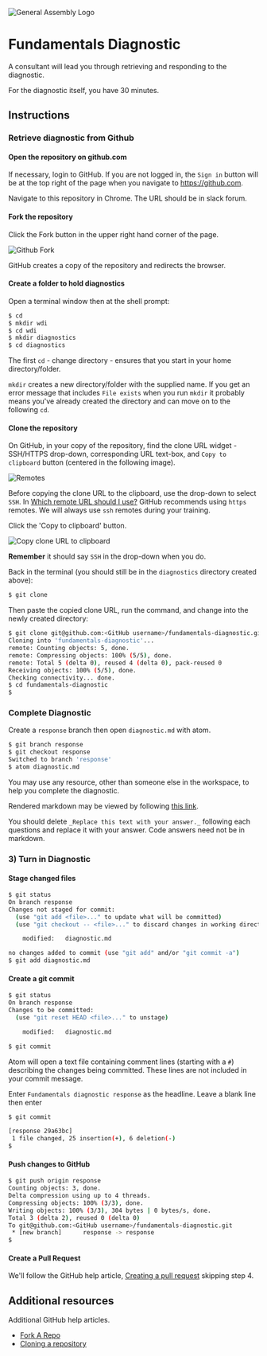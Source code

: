 ![General Assembly Logo](http://i.imgur.com/ke8USTq.png)

# Fundamentals Diagnostic

A consultant will lead you through retrieving and responding to the diagnostic.

For the diagnostic itself, you have 30 minutes.

## Instructions

### Retrieve diagnostic from Github

#### Open the repository on github.com

If necessary, login to GitHub.  If you are not logged in, the `Sign in` button will be at the top right of the page when you navigate to https://github.com.

Navigate to this repository in Chrome.  The URL should be in slack forum.

#### Fork the repository

Click the Fork button in the upper right hand corner of the page.

![Github Fork](https://help.github.com/assets/images/help/repository/fork_button.jpg)

GitHub creates a copy of the repository and redirects the browser.

#### Create a folder to hold diagnostics

Open a terminal window then at the shell prompt:

```sh
$ cd
$ mkdir wdi
$ cd wdi
$ mkdir diagnostics
$ cd diagnostics
```

The first `cd` - change directory - ensures that you start in your home directory/folder.

`mkdir` creates a new directory/folder with the supplied name.  If you get an error message that includes `File exists` when you run `mkdir` it probably means you've already created the directory and can move on to the following `cd`.

#### Clone the repository

On GitHub, in your copy of the repository, find the clone URL widget - SSH/HTTPS drop-down, corresponding URL text-box, and `Copy to clipboard` button (centered in the following image).

![Remotes](https://help.github.com/assets/images/help/repository/remotes-url.png)

Before copying the clone URL to the clipboard, use the drop-down to select `SSH`. In [Which remote URL should I use?](https://help.github.com/articles/which-remote-url-should-i-use/) GitHub recommends using `https` remotes.  We will always use `ssh` remotes during your training.

Click the 'Copy to clipboard' button.

![Copy clone URL to clipboard](https://help.github.com/assets/images/help/repository/clone-repo-clone-url-button.png)

**Remember** it should say `SSH` in the drop-down when you do.

Back in the terminal (you should still be in the `diagnostics` directory created above):

```sh
$ git clone
```

Then paste the copied clone URL, run the command, and change into the newly created directory:

```sh
$ git clone git@github.com:<GitHub username>/fundamentals-diagnostic.git
Cloning into 'fundamentals-diagnostic'...
remote: Counting objects: 5, done.
remote: Compressing objects: 100% (5/5), done.
remote: Total 5 (delta 0), reused 4 (delta 0), pack-reused 0
Receiving objects: 100% (5/5), done.
Checking connectivity... done.
$ cd fundamentals-diagnostic
$
```

### Complete Diagnostic

Create a `response` branch then open `diagnostic.md` with atom.

```sh
$ git branch response
$ git checkout response
Switched to branch 'response'
$ atom diagnostic.md
```

You may use any resource, other than someone else in the workspace, to help you complete the diagnostic.

Rendered markdown may be viewed by following [this link](diagnostic.md).

You should delete `_Replace this text with your answer._` following each questions and replace it with your answer.  Code answers need not be in markdown.

### 3) Turn in Diagnostic


#### Stage changed files

```sh
$ git status
On branch response
Changes not staged for commit:
  (use "git add <file>..." to update what will be committed)
  (use "git checkout -- <file>..." to discard changes in working directory)

	modified:   diagnostic.md

no changes added to commit (use "git add" and/or "git commit -a")
$ git add diagnostic.md
```

#### Create a git commit

```sh
$ git status
On branch response
Changes to be committed:
  (use "git reset HEAD <file>..." to unstage)

	modified:   diagnostic.md

$ git commit

```

Atom will open a text file containing comment lines (starting with a `#`) describing the changes being committed.  These lines are not included in your commit message.

Enter `Fundamentals diagnostic response` as the headline.  Leave a blank line then enter

```sh
$ git commit

[response 29a63bc]
 1 file changed, 25 insertion(+), 6 deletion(-)
$
```

#### Push changes to GitHub

```sh
$ git push origin response
Counting objects: 3, done.
Delta compression using up to 4 threads.
Compressing objects: 100% (3/3), done.
Writing objects: 100% (3/3), 304 bytes | 0 bytes/s, done.
Total 3 (delta 2), reused 0 (delta 0)
To git@github.com:<GitHub username>/fundamentals-diagnostic.git
 * [new branch]      response -> response
$
```

#### Create a Pull Request

We'll follow the GitHub help article, [Creating a pull request](https://help.github.com/articles/creating-a-pull-request/) skipping step 4.

## Additional resources

Additional GitHub help articles.

- [Fork A Repo](https://help.github.com/articles/fork-a-repo/)
- [Cloning a repository](https://help.github.com/articles/cloning-a-repository/)

